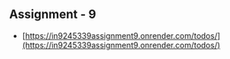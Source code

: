 ## Assignment - 9
- [https://in9245339assignment9.onrender.com/todos/](https://in9245339assignment9.onrender.com/todos/)